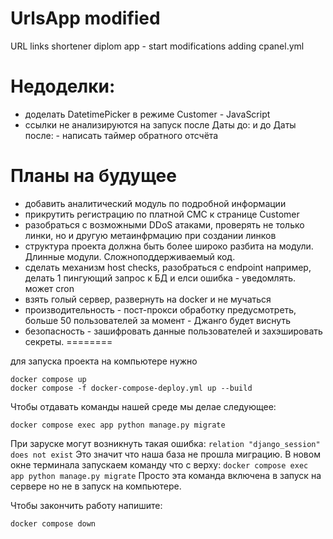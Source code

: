 # UrlsApp modified
 URL links shortener diplom app  - start modifications
 adding cpanel.yml

# Недоделки:
- доделать DatetimePicker в режиме Customer - JavaScript
- ссылки не анализируются на запуск после Даты до: и до Даты после: - написать таймер обратного отсчёта
# Планы на будущее
- добавить аналитический модуль по подробной информации
- прикрутить регистрацию по платной СМС к странице Customer
- разобраться с возможными DDoS атаками, проверять не только линки, но и другую метаинфрмацию при создании линков
- структура проекта должна быть более широко разбита на модули. Длинные модули. Сложноподдерживаемый код.
- сделать механизм host checks, разобраться с endpoint например, делать 1 пингующий запрос к БД и елси ошибка - уведомлять. может cron
- взять голый сервер, развернуть на docker и не мучаться
- производительность - пост-прокси обработку предусмотреть, больше 50 пользователей за момент - Джанго будет виснуть
- безопасность - зашифровать данные пользователей и захэшировать секреты.
========

для запуска проекта на компьютере нужно 

```shell
docker compose up
docker compose -f docker-compose-deploy.yml up --build
```
Чтобы отдавать команды нашей среде мы делае следующее:

```shell
docker compose exec app python manage.py migrate
```

При заруске могут возникнуть такая ошибка: `relation "django_session" does not exist`
Это значит что наша база не прошла миграцию. В новом окне терминала запускаем команду что с верху: `docker compose exec app python manage.py migrate`
Просто эта команда включена в запуск на сервере но не в запуск на компьютере.

Чтобы закончить работу напишите:

```shell
docker compose down
```
